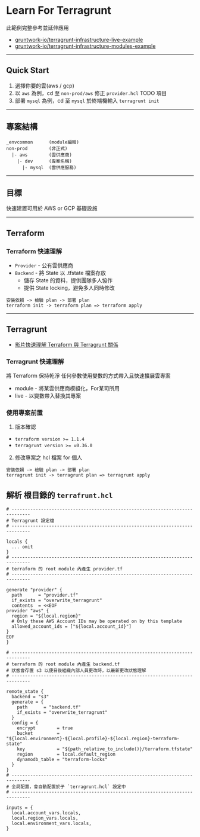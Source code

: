 # Learn For Terragrunt
此範例完整參考並延伸應用
* [gruntwork-io/terragrunt-infrastructure-live-example](https://github.com/gruntwork-io/terragrunt-infrastructure-live-example)
* [gruntwork-io/terragrunt-infrastructure-modules-example](https://github.com/gruntwork-io/terragrunt-infrastructure-modules-example)

---
## Quick Start

1. 選擇你要的雲(aws / gcp)
2. 以 `aws` 為例，cd 至 `non-prod/aws` 修正 `provider.hcl` TODO 項目
3. 部署 `mysql` 為例，cd 至 `mysql` 於終端機輸入 `terragrunt init`

---
## 專案結構
```
_envcommon      (module編輯)
non-prod        (非正式)      
  |- aws        (雲供應商)
    |- dev      (專案名稱)
      |- mysql  (雲供應服務)
```
---

## 目標
快速建置可用於 AWS or GCP 基礎設施

---
## Terraform
### Terraform 快速理解
* `Provider` - 公有雲供應商 
* `Backend` - 將 State 以 .tfstate 檔案存放
  * 儲存 State 的資料，提供團隊多人協作
  * 提供 State locking，避免多人同時修改

```
安裝依賴 -> 檢驗 plan -> 部署 plan
terraform init -> terraform plan => terraform apply
```

---
## Terragrunt
* [影片快速理解 Terraform 與 Terragrunt 關係](https://www.youtube.com/watch?v=GrFDB0cUv-Q)


### Terragrunt 快速理解
將 Terraform 保持乾淨 任何參數使用變數的方式帶入且快速擴展雲專案
* module - 將某雲供應商模組化，For某司所用
* live - 以變數帶入替換其專案

### 使用專案前置
1. 版本確認
* `terraform version >= 1.1.4`
* `terragrunt version >= v0.36.0`
2. 修改專案之 hcl 檔案 for 個人


```
安裝依賴 -> 檢驗 plan -> 部署 plan
terragrunt init -> terragrunt plan => terragrunt apply
```

## 解析 根目錄的 `terrafrunt.hcl`

```tf=
# -----------------------------------------------------------------------------
# Terragrunt 設定檔
# -----------------------------------------------------------------------------

locals {
  ... omit
}
# -----------------------------------------------------------------------------
# terraform 的 root module 內產生 provider.tf
# -----------------------------------------------------------------------------

generate "provider" {
  path      = "provider.tf"
  if_exists = "overwrite_terragrunt"
  contents  = <<EOF
provider "aws" {
  region = "${local.region}"
  # Only these AWS Account IDs may be operated on by this template
  allowed_account_ids = ["${local.account_id}"]
}
EOF
}

# -----------------------------------------------------------------------------
# terraform 的 root module 內產生 backend.tf
# 狀態會存置 s3 以便日後組織內部人員更改時，以最新更改狀態理解
# -----------------------------------------------------------------------------

remote_state {
  backend = "s3"
  generate = {
    path      = "backend.tf"
    if_exists = "overwrite_terragrunt"
  }
  config = {
    encrypt        = true
    bucket         = "${local.environment}-${local.profile}-${local.region}-terraform-state"
    key            = "${path_relative_to_include()}/terraform.tfstate"
    region         = local.default_region
    dynamodb_table = "terraform-locks"
  }
}
# -----------------------------------------------------------------------------
# 全局配置，會自動配置於子 `terragrunt.hcl` 設定中
# -----------------------------------------------------------------------------

inputs = {
  local.account_vars.locals,
  local.region_vars.locals,
  local.environment_vars.locals,
}
```